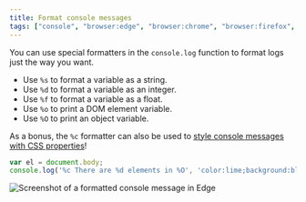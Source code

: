 ```yaml
---
title: Format console messages
tags: ["console", "browser:edge", "browser:chrome", "browser:firefox", "browser:safari"]
---
```

You can use special formatters in the `console.log` function to format logs just the way you want.

* Use `%s` to format a variable as a string.
* Use `%d` to format a variable as an integer.
* Use `%f` to format a variable as a float.
* Use `%o` to print a DOM element variable.
* Use `%O` to print an object variable.

As a bonus, the `%c` formatter can also be used to [style console messages with CSS properties](/tips/en/style-console-messages)!

```javascript
var el = document.body;
console.log('%c There are %d elements in %O', 'color:lime;background:black;', el.childElementCount, el);
```

![Screenshot of a formatted console message in Edge](/assets/img/format-console-messages.png)
